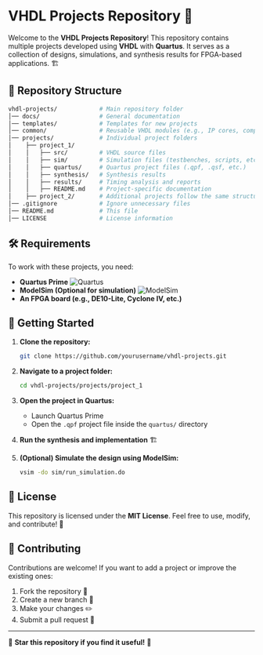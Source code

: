 # VHDL Projects Repository 🚀

Welcome to the **VHDL Projects Repository**! This repository contains multiple projects developed using **VHDL** with **Quartus**. It serves as a collection of designs, simulations, and synthesis results for FPGA-based applications. 🏗️

## 📂 Repository Structure

```bash
vhdl-projects/            # Main repository folder
│── docs/                 # General documentation
│── templates/            # Templates for new projects
│── common/               # Reusable VHDL modules (e.g., IP cores, components)
│── projects/             # Individual project folders
│    ├── project_1/
│    │   ├── src/         # VHDL source files
│    │   ├── sim/         # Simulation files (testbenches, scripts, etc.)
│    │   ├── quartus/     # Quartus project files (.qpf, .qsf, etc.)
│    │   ├── synthesis/   # Synthesis results
│    │   ├── results/     # Timing analysis and reports
│    │   ├── README.md    # Project-specific documentation
│    ├── project_2/       # Additional projects follow the same structure
│── .gitignore            # Ignore unnecessary files
│── README.md             # This file
│── LICENSE               # License information
```

## 🛠️ Requirements

To work with these projects, you need:

- **Quartus Prime** ![Quartus](https://img.shields.io/badge/Quartus-21.1-blue)
- **ModelSim (Optional for simulation)** ![ModelSim](https://img.shields.io/badge/ModelSim-2023.2-green)
- **An FPGA board (e.g., DE10-Lite, Cyclone IV, etc.)**

## 🚀 Getting Started

1. **Clone the repository:**
   ```bash
   git clone https://github.com/yourusername/vhdl-projects.git
   ```
2. **Navigate to a project folder:**
   ```bash
   cd vhdl-projects/projects/project_1
   ```
3. **Open the project in Quartus:**
   - Launch Quartus Prime
   - Open the `.qpf` project file inside the `quartus/` directory

4. **Run the synthesis and implementation** 🏗️

5. **(Optional) Simulate the design using ModelSim:**
   ```bash
   vsim -do sim/run_simulation.do
   ```

## 📜 License

This repository is licensed under the **MIT License**. Feel free to use, modify, and contribute! 📜

## 🤝 Contributing

Contributions are welcome! If you want to add a project or improve the existing ones:

1. Fork the repository 🍴
2. Create a new branch 🔀
3. Make your changes ✏️
4. Submit a pull request 🚀

---

🌟 **Star this repository if you find it useful!** 🌟